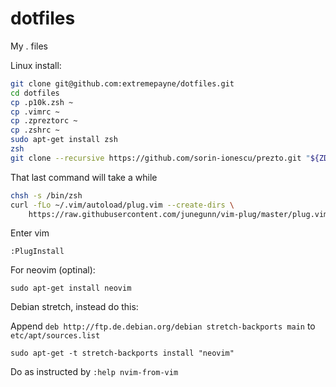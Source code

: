 # dotfiles
My . files

Linux install:
```sh
git clone git@github.com:extremepayne/dotfiles.git
cd dotfiles
cp .p10k.zsh ~
cp .vimrc ~
cp .zpreztorc ~
cp .zshrc ~
sudo apt-get install zsh
zsh
git clone --recursive https://github.com/sorin-ionescu/prezto.git "${ZDOTDIR:-$HOME}/.zprezto"
```
That last command will take a while
```sh
chsh -s /bin/zsh
curl -fLo ~/.vim/autoload/plug.vim --create-dirs \
    https://raw.githubusercontent.com/junegunn/vim-plug/master/plug.vim
```
Enter vim

`:PlugInstall`

For neovim (optinal):

`sudo apt-get install neovim`

Debian stretch, instead do this:

Append `deb http://ftp.de.debian.org/debian stretch-backports main` to `etc/apt/sources.list`

`sudo apt-get -t stretch-backports install "neovim"`

Do as instructed by `:help nvim-from-vim`
